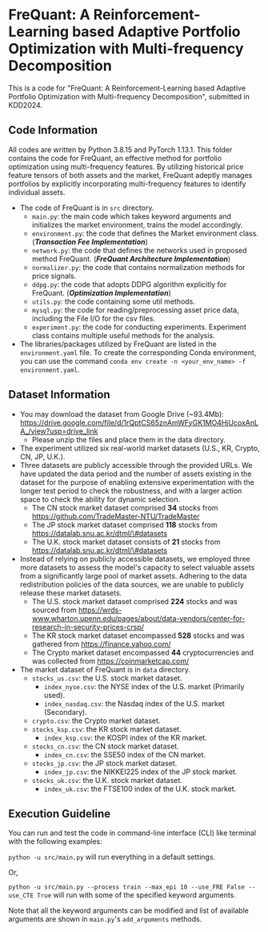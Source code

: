 # FreQuant: A Reinforcement-Learning based Adaptive Portfolio Optimization with Multi-frequency Decomposition
This is a code for "FreQuant: A Reinforcement-Learning based Adaptive Portfolio Optimization with Multi-frequency Decomposition", submitted in KDD2024.

## Code Information
All codes are written by Python 3.8.15 and PyTorch 1.13.1.
This folder contains the code for FreQuant, an effective method for portfolio optimization using multi-frequency features. By utilizing historical price feature tensors of both assets and the market, FreQuant adeptly manages portfolios by explicitly incorporating multi-frequency features to identify individual assets. 



* The code of FreQuant is in `src` directory.
    * `main.py`: the main code which takes keyword arguments and initializes the market environment, trains the model accordingly.
    * `environment.py`: the code that defines the Market environment class. (_**Transaction Fee Implementation**_)
    * `network.py`: the code that defines the networks used in proposed method FreQuant. (_**FreQuant Architecture Implementation**_)
    * `normalizer.py`: the code that contains normalization methods for price signals. 
    * `ddpg.py`: the code that adopts DDPG algorithm explicitly for FreQuant. (_**Optimization Implementation**_)
    * `utils.py`: the code containing some util methods.
    * `mysql.py`: the code for reading/preprocessing asset price data, including the File I/O for the csv files.
    * `experiment.py`: the code for conducting experiments. Experiment class contains multiple useful methods for the analysis.
* The libraries/packages utilized by FreQuant are listed in the `environment.yaml` file. To create the corresponding Conda environment, you can use the command `conda env create -n <your_env_name> -f environment.yaml`.

## Dataset Information
* You may download the dataset from Google Drive (~93.4Mb): https://drive.google.com/file/d/1rQptCS65znAmWFyGK1MO4HjUcoxAnLA_/view?usp=drive_link
  * Please unzip the files and place them in the data directory.
* The experiment utilized six real-world market datasets (U.S., KR, Crypto, CN, JP, U.K.).
* Three datasets are publicly accessible through the provided URLs. We have updated the data period and the number of assets existing in the dataset for the purpose of enabling extensive experimentation with the longer test period to check the robustness, and with a larger action space to check the ability for dynamic selection.  
  * The CN stock market dataset comprised **34** stocks from https://github.com/TradeMaster-NTU/TradeMaster
  * The JP stock market dataset comprised **118** stocks from https://datalab.snu.ac.kr/dtml/\#datasets
  * The U.K. stock market dataset consists of **21** stocks from https://datalab.snu.ac.kr/dtml/\#datasets
* Instead of relying on publicly accessible datasets, we employed three more datasets to assess the model's capacity to select valuable assets from a significantly large pool of market assets. Adhering to the data redistribution policies of the data sources, we are unable to publicly release these market datasets. 
  * The U.S. stock market dataset comprised **224** stocks and was sourced from https://wrds-www.wharton.upenn.edu/pages/about/data-vendors/center-for-research-in-security-prices-crsp/
  * The KR stock market dataset encompassed **528** stocks and was gathered from https://finance.yahoo.com/
  * The Crypto market dataset encompassed **44** cryptocurrencies and was collected from https://coinmarketcap.com/
* The market dataset of FreQuant is in `data` directory.
  * `stocks_us.csv`: the U.S. stock market dataset.
    * `index_nyse.csv`: the NYSE index of the U.S. market (Primarily used).
    * `index_nasdaq.csv`: the Nasdaq index of the U.S. market (Secondary).
  * `crypto.csv`: the Crypto market dataset.
  * `stocks_ksp.csv`: the KR stock market dataset.
    * `index_ksp.csv`: the KOSPI index of the KR market.
  * `stocks_cn.csv`: the CN stock market dataset.
    * `index_cn.csv`: the SSE50 index of the CN market.
  * `stocks_jp.csv`: the JP stock market dataset. 
    * `index_jp.csv`: the NIKKEI225 index of the JP stock market.
  * `stocks_uk.csv`: the U.K. stock market dataset.
    * `index_uk.csv`: the FTSE100 index of the U.K. stock market.
  

  
## Execution Guideline
You can run and test the code in command-line interface (CLI) like terminal with the following examples:
   
   `python -u src/main.py` 
    will run everything in a default settings.

Or, 

   `python -u src/main.py --process train --max_epi 10 --use_FRE False --use_CTE True` will run with some of the specified keyword arguments.

Note that all the keyword arguments can be modified and list of available arguments are shown in `main.py`'s `add_arguments` methods. 


